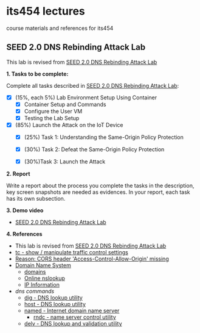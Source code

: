 # its454 lectures

course materials and references for its454

## SEED 2.0 DNS Rebinding Attack Lab

This lab is revised from [SEED 2.0 DNS Rebinding Attack Lab](https://seedsecuritylabs.org/Labs_20.04/Networking/DNS/DNS_Rebinding/)

**1. Tasks to be complete:**

Complete all tasks described in [SEED 2.0 DNS Rebinding Attack Lab](./refs/DNSRebinding.pdf):

- [x] (15%, each 5%) Lab Environment Setup Using Container
  - [x] Container Setup and Commands
  - [x] Configure the User VM
  - [x] Testing the Lab Setup
- [x] (85%)  Launch the Attack on the IoT Device
  - [x]  (25%) Task 1: Understanding the Same-Origin Policy Protection
  - [x]  (30%) Task 2: Defeat the Same-Origin Policy Protection
  - [x]  (30%)Task 3: Launch the Attack


**2. Report**

Write a report about the process you complete the tasks in the description, key screen snapshots are needed as evidences. In your report, each task has its own subsection.


**3. Demo video**
* [SEED 2.0 DNS Rebinding Attack Lab]()

**4. References**
* This lab is revised from [SEED 2.0 DNS Rebinding Attack Lab](https://seedsecuritylabs.org/Labs_20.04/Networking/DNS/DNS_Rebinding/)
* [tc - show / manipulate traffic control settings](https://man7.org/linux/man-pages/man8/tc.8.html)
* [Reason: CORS header 'Access-Control-Allow-Origin' missing](https://developer.mozilla.org/en-US/docs/Web/HTTP/CORS/Errors/CORSMissingAllowOrigin)
* [Domain Name System](https://en.wikipedia.org/wiki/Domain_Name_System)
  * [domains](https://support.google.com/a/topic/3540977)
  * [Online nslookup](https://www.nslookup.io/)
  * [IP Information](https://ipinfo.io/)
* _dns commands_
  * [dig - DNS lookup utility](http://manpages.ubuntu.com/manpages/focal/man1/dig.1.html)
  * [host - DNS lookup utility](http://manpages.ubuntu.com/manpages/focal/man1/host.1.html)
  * [named - Internet domain name server](http://manpages.ubuntu.com/manpages/focal/man8/named.8.html)
    * [rndc - name server control utility](http://manpages.ubuntu.com/manpages/focal/en/man8/rndc.8.html)
  * [delv - DNS lookup and validation utility](http://manpages.ubuntu.com/manpages/focal/man1/delv.1.html)
